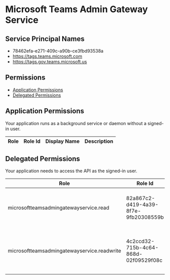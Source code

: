 # Microsoft Teams Admin Gateway Service
## Service Principal Names
- 78462efa-e271-409c-a90b-ce3fbd93538a
- https://tags.teams.microsoft.com
- https://tags.gov.teams.microsoft.us

 ## Permissions
- [Application Permissions](#application-permissions)
- [Delegated Permissions](#delegated-permissions)

## Application Permissions
Your application runs as a background service or daemon without a signed-in user.

| Role | Role Id | Display Name | Description |
|---|---|---|---|

## Delegated Permissions
Your application needs to access the API as the signed-in user. 

| Role | Role Id | Display Name | Description |
|---|---|---|---|
| microsoftteamsadmingatewayservice.read | 82a867c2-d419-4a39-8f7e-9fb20308559b | microsoftteamsadmingatewayservice.read | gives read access to Teams Admin Gateway Service |
| microsoftteamsadmingatewayservice.readwrite | 4c2ccd32-715b-4c64-868d-02f09529f08c | MicrosoftTeamsAdminGatewayService.ReadWrite | gives read-write access to Teams Admin Gateway Service |

